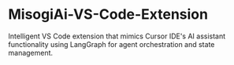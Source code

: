 # MisogiAi-VS-Code-Extension
Intelligent VS Code extension that mimics Cursor IDE's AI assistant functionality using LangGraph for agent orchestration and state management.
